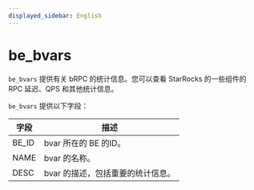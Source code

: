 ```yaml
---
displayed_sidebar: English
---
```


# be_bvars

`be_bvars` 提供有关 bRPC 的统计信息。您可以查看 StarRocks 的一些组件的 RPC 延迟、QPS 和其他统计信息。

`be_bvars` 提供以下字段：

| **字段** | **描述**                                              |
| --------- | ------------------------------------------------------------ |
| BE_ID     | bvar 所在的 BE 的ID。                      |
| NAME      | bvar 的名称。                                            |
| DESC      | bvar 的描述，包括重要的统计信息。 |
